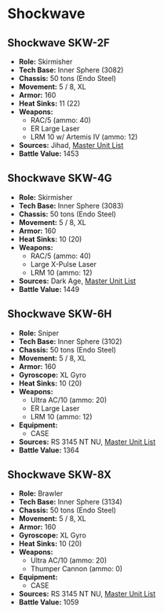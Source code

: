 # Shockwave
## Shockwave SKW-2F
- **Role:** Skirmisher
- **Tech Base:** Inner Sphere (3082)
- **Chassis:** 50 tons (Endo Steel)
- **Movement:** 5 / 8, XL
- **Armor:** 160
- **Heat Sinks:** 11 (22)
- **Weapons:**
  - RAC/5 (ammo: 40)
  - ER Large Laser
  - LRM 10 w/ Artemis IV (ammo: 12)
- **Sources:** Jihad, [Master Unit List](http://masterunitlist.info/Unit/Details/2929/shockwave-skw-2f)
- **Battle Value:** 1453

## Shockwave SKW-4G
- **Role:** Skirmisher
- **Tech Base:** Inner Sphere (3083)
- **Chassis:** 50 tons (Endo Steel)
- **Movement:** 5 / 8, XL
- **Armor:** 160
- **Heat Sinks:** 10 (20)
- **Weapons:**
  - RAC/5 (ammo: 40)
  - Large X-Pulse Laser
  - LRM 10 (ammo: 12)
- **Sources:** Dark Age, [Master Unit List](http://masterunitlist.info/Unit/Details/2930/shockwave-skw-4g)
- **Battle Value:** 1449

## Shockwave SKW-6H
- **Role:** Sniper
- **Tech Base:** Inner Sphere (3102)
- **Chassis:** 50 tons (Endo Steel)
- **Movement:** 5 / 8, XL
- **Armor:** 160
- **Gyroscope:** XL Gyro
- **Heat Sinks:** 10 (20)
- **Weapons:**
  - Ultra AC/10 (ammo: 20)
  - ER Large Laser
  - LRM 10 (ammo: 12)
- **Equipment:**
  - CASE
- **Sources:** RS 3145 NT NU, [Master Unit List](http://masterunitlist.info/Unit/Details/6903/shockwave-skw-6h)
- **Battle Value:** 1364

## Shockwave SKW-8X
- **Role:** Brawler
- **Tech Base:** Inner Sphere (3134)
- **Chassis:** 50 tons (Endo Steel)
- **Movement:** 5 / 8, XL
- **Armor:** 160
- **Gyroscope:** XL Gyro
- **Heat Sinks:** 10 (20)
- **Weapons:**
  - Ultra AC/10 (ammo: 20)
  - Thumper Cannon (ammo: 0)
- **Equipment:**
  - CASE
- **Sources:** RS 3145 NT NU, [Master Unit List](http://masterunitlist.info/Unit/Details/6902/shockwave-skw-8x)
- **Battle Value:** 1059

